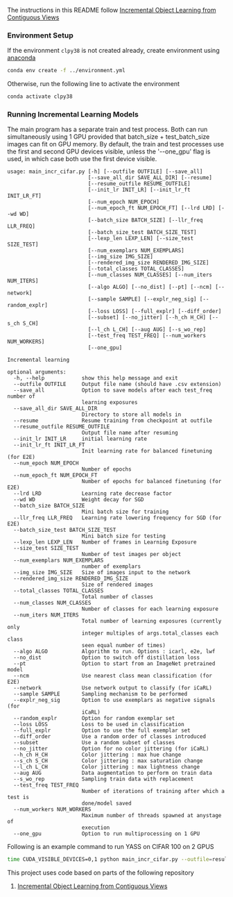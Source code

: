 The instructions in this README follow [Incremental Object Learning from Contiguous Views](https://github.com/iolfcv/experiments/blob/master/README.md)

### Environment Setup
If the environment `clpy38` is not created already, create environment using [anaconda](https://docs.conda.io/projects/conda/en/latest/user-guide/install/)
```bash
conda env create -f ../environment.yml
```
Otherwise, run the following line to activate the environment
```bash
conda activate clpy38
```

### Running Incremental Learning Models

The main program has a separate train and test process. Both can run simultaneously using 1 GPU provided that batch_size + test_batch_size images can fit on GPU memory. By default, the train and test processes use the first and second GPU devices visible, unless the '--one_gpu' flag is used, in which case both use the first device visible. 

```
usage: main_incr_cifar.py [-h] [--outfile OUTFILE] [--save_all]
                          [--save_all_dir SAVE_ALL_DIR] [--resume]
                          [--resume_outfile RESUME_OUTFILE]
                          [--init_lr INIT_LR] [--init_lr_ft INIT_LR_FT]
                          [--num_epoch NUM_EPOCH]
                          [--num_epoch_ft NUM_EPOCH_FT] [--lrd LRD] [--wd WD]
                          [--batch_size BATCH_SIZE] [--llr_freq LLR_FREQ]
                          [--batch_size_test BATCH_SIZE_TEST]
                          [--lexp_len LEXP_LEN] [--size_test SIZE_TEST]
                          [--num_exemplars NUM_EXEMPLARS]
                          [--img_size IMG_SIZE]
                          [--rendered_img_size RENDERED_IMG_SIZE]
                          [--total_classes TOTAL_CLASSES]
                          [--num_classes NUM_CLASSES] [--num_iters NUM_ITERS]
                          [--algo ALGO] [--no_dist] [--pt] [--ncm] [--network]
                          [--sample SAMPLE] [--explr_neg_sig] [--random_explr]
                          [--loss LOSS] [--full_explr] [--diff_order]
                          [--subset] [--no_jitter] [--h_ch H_CH] [--s_ch S_CH]
                          [--l_ch L_CH] [--aug AUG] [--s_wo_rep]
                          [--test_freq TEST_FREQ] [--num_workers NUM_WORKERS]
                          [--one_gpu]

Incremental learning

optional arguments:
  -h, --help            show this help message and exit
  --outfile OUTFILE     Output file name (should have .csv extension)
  --save_all            Option to save models after each test_freq number of
                        learning exposures
  --save_all_dir SAVE_ALL_DIR
                        Directory to store all models in
  --resume              Resume training from checkpoint at outfile
  --resume_outfile RESUME_OUTFILE
                        Output file name after resuming
  --init_lr INIT_LR     initial learning rate
  --init_lr_ft INIT_LR_FT
                        Init learning rate for balanced finetuning (for E2E)
  --num_epoch NUM_EPOCH
                        Number of epochs
  --num_epoch_ft NUM_EPOCH_FT
                        Number of epochs for balanced finetuning (for E2E)
  --lrd LRD             Learning rate decrease factor
  --wd WD               Weight decay for SGD
  --batch_size BATCH_SIZE
                        Mini batch size for training
  --llr_freq LLR_FREQ   Learning rate lowering frequency for SGD (for E2E)
  --batch_size_test BATCH_SIZE_TEST
                        Mini batch size for testing
  --lexp_len LEXP_LEN   Number of frames in Learning Exposure
  --size_test SIZE_TEST
                        Number of test images per object
  --num_exemplars NUM_EXEMPLARS
                        number of exemplars
  --img_size IMG_SIZE   Size of images input to the network
  --rendered_img_size RENDERED_IMG_SIZE
                        Size of rendered images
  --total_classes TOTAL_CLASSES
                        Total number of classes
  --num_classes NUM_CLASSES
                        Number of classes for each learning exposure
  --num_iters NUM_ITERS
                        Total number of learning exposures (currently only
                        integer multiples of args.total_classes each class
                        seen equal number of times)
  --algo ALGO           Algorithm to run. Options : icarl, e2e, lwf
  --no_dist             Option to switch off distillation loss
  --pt                  Option to start from an ImageNet pretrained model
  --ncm                 Use nearest class mean classification (for E2E)
  --network             Use network output to classify (for iCaRL)
  --sample SAMPLE       Sampling mechanism to be performed
  --explr_neg_sig       Option to use exemplars as negative signals (for
                        iCaRL)
  --random_explr        Option for random exemplar set
  --loss LOSS           Loss to be used in classification
  --full_explr          Option to use the full exemplar set
  --diff_order          Use a random order of classes introduced
  --subset              Use a random subset of classes
  --no_jitter           Option for no color jittering (for iCaRL)
  --h_ch H_CH           Color jittering : max hue change
  --s_ch S_CH           Color jittering : max saturation change
  --l_ch L_CH           Color jittering : max lightness change
  --aug AUG             Data augmentation to perform on train data
  --s_wo_rep            Sampling train data with replacement
  --test_freq TEST_FREQ
                        Number of iterations of training after which a test is
                        done/model saved
  --num_workers NUM_WORKERS
                        Maximum number of threads spawned at anystage of
                        execution
  --one_gpu             Option to run multiprocessing on 1 GPU
```

Following is an example command to run YASS on CIFAR 100 on 2 GPUS

```bash
time CUDA_VISIBLE_DEVICES=0,1 python main_incr_cifar.py --outfile=results/test.csv --aug=e2e --batch_size_test=100 --num_exemplars=2000 --total_classes=100 --num_iters=100 --lexp_len=500 --network --sample=wg --loss=CE --random --diff_order --full_explr --no_dist --s_wo_rep
```

This project uses code based on parts of the following repository

1. [Incremental Object Learning from Contiguous Views](https://github.com/iolfcv/experiments/)


